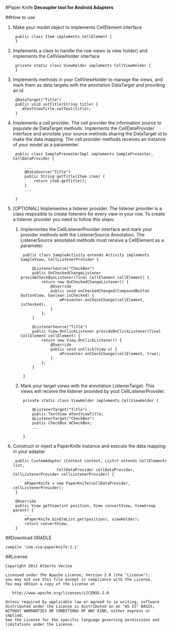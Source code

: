 #Paper Knife
**Decoupler tool for Android Adapters**

##How to use

1. Make your model object to implements CellElement interface

		public class Item implements CellElement {
		}
 
2. Implements a class to handle the row views (a view holder) and implements the CellViewHolder interface

		private static class ViewHolder implements CellViewHolder {
		} 

3. Implements methods in your CellViewHolder to manage the views, and mark them as data targets with the annotation DataTarget and providing an id

		@DataTarget("Title")
		public void setTitle(String title) {
           mTextViewTitle.setText(title);
        }
        
		
4. Implements a cell provider. The cell provider the information source to populate de DataTarget methods. Implements the CellDataProvider interface and annotate your source methods sharing the DataTarget id to make the data mapping. The cell provider methods receives an instance of your model as a paramenter.

		public class SamplePresenterImpl implements SamplePresenter, CellDataProvider {
		
			...
		    @DataSource("Title")
		    public String getTitle(Item item) {
		        return item.getTitle();
		    }
		  	...
		  	
		}
    	
5. [OPTIONAL] Implementes a listener provider. The listener provider is a class resposible to create listeners for every view in your row. 
To create a listener provider you need to follow this steps:
	
	1. Implementes the CellListenerProvider interface and mark your provider methods with the ListenerSource Annotation. The ListenerSource annotated methods must receive a CellElement as a parameter.
		
			public class SampleActivity extends Activity implements SampleView, CellListenerProvider {
		
			    @ListenerSource("CheckBox")
			    public OnCheckedChangeListener provideCheckBoxListener(final CellElement cellElement) {
			        return new OnCheckedChangeListener() {
			            @Override
			            public void onCheckedChanged(CompoundButton buttonView, boolean isChecked) {
			                mPresenter.onCheckChange(cellElement, isChecked);
			            }
			        };
			    }
			
			    @ListenerSource("Title")
			    public View.OnClickListener provideOnClickListener(final CellElement cellElement) {
			        return new View.OnClickListener() {
			            @Override
			            public void onClick(View v) {
			                mPresenter.onCheckChange(cellElement, true);
			            }
			        };
		    	}
		    	
			}
		
	2. Mark your target views with the annotation ListenerTarget. This views will receive the listener provided by yout CellListenerProvider.
		
			private static class ViewHolder implements CellViewHolder {
		
		        @ListenerTarget("Title")
		        public TextView mTextViewTitle;
		        @ListenerTarget("CheckBox")
		        public CheckBox mCheckBox;
		        ...
		        
		    }


6. Construct or inject a PaperKnife instance and execute the data mapping in your adapter

		public CustomAdapter (Context context, List<? extends CellElement> list,
                          CellDataProvider cellDataProvider, CellListenerProvider cellListenerProvider) {
	        ...
	        mPaperKnife = new PaperKnife(cellDataProvider, cellListenerProvider);
    	}
    	
		@Override
	    public View getView(int position, View convertView, ViewGroup parent) {
        	...
			mPaperKnife.bind(mList.get(position), viewHolder);
        	return convertView;
    	}
       
##Download
GRADLE

    compile 'com.vsa:paperknife:1.1'

##License

	Copyright 2013 Alberto Vecina
	
	Licensed under the Apache License, Version 2.0 (the "License");
	you may not use this file except in compliance with the License.
	You may obtain a copy of the License at
	
	   http://www.apache.org/licenses/LICENSE-2.0
	
	Unless required by applicable law or agreed to in writing, software
	distributed under the License is distributed on an "AS IS" BASIS,
	WITHOUT WARRANTIES OR CONDITIONS OF ANY KIND, either express or implied.
	See the License for the specific language governing permissions and
	limitations under the License.
        
        

			
